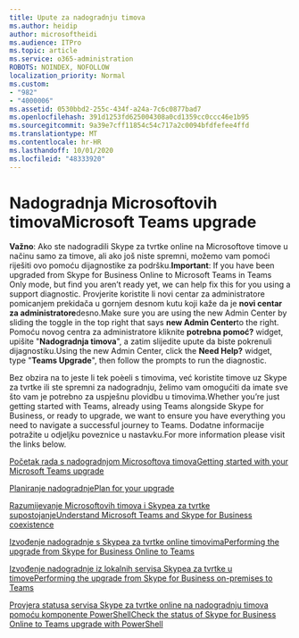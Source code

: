 ```yaml
---
title: Upute za nadogradnju timova
ms.author: heidip
author: microsoftheidi
ms.audience: ITPro
ms.topic: article
ms.service: o365-administration
ROBOTS: NOINDEX, NOFOLLOW
localization_priority: Normal
ms.custom:
- "982"
- "4000006"
ms.assetid: 0530bbd2-255c-434f-a24a-7c6c0877bad7
ms.openlocfilehash: 391d1253fd625004308a0cd1359cc0ccc46e1b95
ms.sourcegitcommit: 9a39e7cff11854c54c717a2c0094bfdfefee4ffd
ms.translationtype: MT
ms.contentlocale: hr-HR
ms.lasthandoff: 10/01/2020
ms.locfileid: "48333920"
---
```

# <a name="microsoft-teams-upgrade"></a><span data-ttu-id="9b4af-102">Nadogradnja Microsoftovih timova</span><span class="sxs-lookup"><span data-stu-id="9b4af-102">Microsoft Teams upgrade</span></span>

<span data-ttu-id="9b4af-103">**Važno**: Ako ste nadogradili Skype za tvrtke online na Microsoftove timove u načinu samo za timove, ali ako još niste spremni, možemo vam pomoći riješiti ovo pomoću dijagnostike za podršku.</span><span class="sxs-lookup"><span data-stu-id="9b4af-103">**Important**: If you have been upgraded from Skype for Business Online to Microsoft Teams in Teams Only mode, but find you aren’t ready yet, we can help fix this for you using a support diagnostic.</span></span> <span data-ttu-id="9b4af-104">Provjerite koristite li novi centar za administratore pomicanjem prekidača u gornjem desnom kutu koji kaže da je **novi centar za administratore**desno.</span><span class="sxs-lookup"><span data-stu-id="9b4af-104">Make sure you are using the new Admin Center by sliding the toggle in the top right that says **new Admin Center**to the right.</span></span> <span data-ttu-id="9b4af-105">Pomoću novog centra za administratore kliknite **potrebna pomoć?** widget, upišite "**Nadogradnja timova**", a zatim slijedite upute da biste pokrenuli dijagnostiku.</span><span class="sxs-lookup"><span data-stu-id="9b4af-105">Using the new Admin Center, click the **Need Help?** widget, type "**Teams Upgrade**", then follow the prompts to run the diagnostic.</span></span>

<span data-ttu-id="9b4af-106">Bez obzira na to jeste li tek poèeli s timovima, već koristite timove uz Skype za tvrtke ili ste spremni za nadogradnju, želimo vam omogućiti da imate sve što vam je potrebno za uspješnu plovidbu u timovima.</span><span class="sxs-lookup"><span data-stu-id="9b4af-106">Whether you’re just getting started with Teams, already using Teams alongside Skype for Business, or ready to upgrade, we want to ensure you have everything you need to navigate a successful journey to Teams.</span></span> <span data-ttu-id="9b4af-107">Dodatne informacije potražite u odjeljku poveznice u nastavku.</span><span class="sxs-lookup"><span data-stu-id="9b4af-107">For more information please visit the links below.</span></span>

[<span data-ttu-id="9b4af-108">Početak rada s nadogradnjom Microsoftova timova</span><span class="sxs-lookup"><span data-stu-id="9b4af-108">Getting started with your Microsoft Teams upgrade</span></span>](https://docs.microsoft.com/MicrosoftTeams/upgrade-start-here)

[<span data-ttu-id="9b4af-109">Planiranje nadogradnje</span><span class="sxs-lookup"><span data-stu-id="9b4af-109">Plan for your upgrade</span></span>](https://docs.microsoft.com/MicrosoftTeams/upgrade-plan-journey)

[<span data-ttu-id="9b4af-110">Razumijevanje Microsoftovih timova i Skypea za tvrtke supostojanje</span><span class="sxs-lookup"><span data-stu-id="9b4af-110">Understand Microsoft Teams and Skype for Business coexistence</span></span>](https://docs.microsoft.com/MicrosoftTeams/teams-and-skypeforbusiness-coexistence-and-interoperability)

[<span data-ttu-id="9b4af-111">Izvođenje nadogradnje s Skypea za tvrtke online timovima</span><span class="sxs-lookup"><span data-stu-id="9b4af-111">Performing the upgrade from Skype for Business Online to Teams</span></span>](https://docs.microsoft.com/MicrosoftTeams/upgrade-to-teams-execute-skypeforbusinessonline)

[<span data-ttu-id="9b4af-112">Izvođenje nadogradnje iz lokalnih servisa Skypea za tvrtke u timove</span><span class="sxs-lookup"><span data-stu-id="9b4af-112">Performing the upgrade from Skype for Business on-premises to Teams</span></span>](https://docs.microsoft.com/MicrosoftTeams/upgrade-to-teams-execute-skypeforbusinesshybridonprem)
 
[<span data-ttu-id="9b4af-113">Provjera statusa servisa Skype za tvrtke online na nadogradnju timova pomoću komponente PowerShell</span><span class="sxs-lookup"><span data-stu-id="9b4af-113">Check the status of Skype for Business Online to Teams upgrade with PowerShell</span></span>](https://docs.microsoft.com/powershell/module/skype/get-csteamsupgradestatus?view=skype-ps)